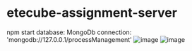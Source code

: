 # etecube-assignment-server
npm start
database: MongoDb
connection: 'mongodb://127.0.0.1/processManagement'
![image](https://github.com/hilal-bstn/etecube-assignment-server/assets/77468985/7f7b3ffa-2b74-4c1d-98fc-f28ab9ba6516)
![image](https://github.com/hilal-bstn/etecube-assignment-server/assets/77468985/1c0d72dc-bae1-4e57-878d-f4cae948cb50)

